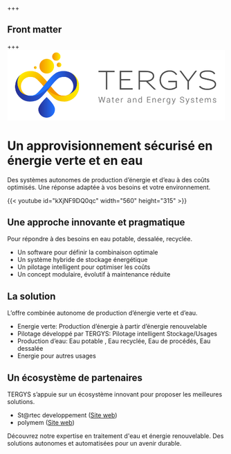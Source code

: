 +++
## Front matter
+++
![Tergys](images/en/logo-couleur-1.png)

Un approvisionnement sécurisé en énergie verte et en eau
=============================================================

Des systèmes autonomes de production d’énergie et d’eau à des coûts optimisés. Une réponse adaptée à vos besoins et votre environnement.

{{< youtube id="kXjNF9DQ0qc" width="560" height="315" >}}

Une approche innovante et pragmatique
-------------------------------------

Pour répondre à des besoins en eau potable, dessalée, recyclée.

* Un software pour définir la combinaison optimale
* Un système hybride de stockage énergétique
* Un pilotage intelligent pour optimiser les coûts
* Un concept modulaire, évolutif à maintenance réduite

La solution
-----------

L’offre combinée autonome de production d’énergie verte et d’eau.

* Energie verte: Production d’énergie à partir d’énergie renouvelable
* Pilotage développé par TERGYS: Pilotage intelligent Stockage/Usages
* Production d’eau: Eau potable , Eau recyclée, Eau de procédés, Eau dessalée
* Energie pour autres usages

Un écosystème de partenaires
----------------------------

TERGYS s’appuie sur un écosystème innovant pour proposer les meilleures solutions.

* St@rtec developpement ([Site web](https://startec-developpement.com/fr/))
* polymem ([Site web](https://www.polymem.fr/))

Découvrez notre expertise en traitement d'eau et énergie renouvelable. 
Des solutions autonomes et automatisées pour un avenir durable.
